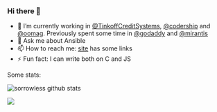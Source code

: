 ### Hi there 👋

- 🔭 I’m currently working in [@TinkoffCreditSystems](hhttps://github.com/TinkoffCreditSystems), [@codership](https://github.com/codership) and [@oomag](https://github.com/oomag). Previously spent some time in [@godaddy](https://github.com/godaddy) and [@mirantis](https://www.mirantis.com/)
- 💬 Ask me about Ansible
- 📫 How to reach me: [site](https://sbog.ru) has some links
- ⚡ Fun fact: I can write both on C and JS

Some stats:

![sorrowless github stats](https://github-readme-stats.vercel.app/api?username=sorrowless&show_icons=true&count_private=true)

![](https://komarev.com/ghpvc/?username=sorrowless&label=visitors)
